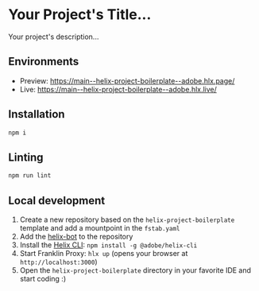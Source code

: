 # Your Project's Title...
Your project's description...

## Environments
- Preview: https://main--helix-project-boilerplate--adobe.hlx.page/
- Live: https://main--helix-project-boilerplate--adobe.hlx.live/

## Installation

```sh
npm i
```

## Linting

```sh
npm run lint
```

## Local development

1. Create a new repository based on the `helix-project-boilerplate` template and add a mountpoint in the `fstab.yaml`
1. Add the [helix-bot](https://github.com/apps/helix-bot) to the repository
1. Install the [Helix CLI](https://github.com/adobe/helix-cli): `npm install -g @adobe/helix-cli`
1. Start Franklin Proxy: `hlx up` (opens your browser at `http://localhost:3000`)
1. Open the `helix-project-boilerplate` directory in your favorite IDE and start coding :)
